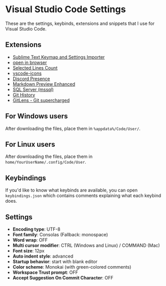 # Visual Studio Code Settings
These are the settings, keybinds, extensions and snippets that I use for Visual Studio Code.

## Extensions
* [Sublime Text Keymap and Settings Importer](https://marketplace.visualstudio.com/items?itemName=ms-vscode.sublime-keybindings)
* [open in browser](https://marketplace.visualstudio.com/items?itemName=techer.open-in-browser)
* [Selected Lines Count](https://marketplace.visualstudio.com/items?itemName=gurumukhi.selected-lines-count)
* [vscode-icons](https://marketplace.visualstudio.com/items?itemName=vscode-icons-team.vscode-icons)
* [Discord Presence](https://marketplace.visualstudio.com/items?itemName=icrawl.discord-vscode)
* [Markdown Preview Enhanced](https://marketplace.visualstudio.com/items?itemName=shd101wyy.markdown-preview-enhanced)
* [SQL Server (mssql)](https://marketplace.visualstudio.com/items?itemName=ms-mssql.mssql)
* [Git History](https://marketplace.visualstudio.com/items?itemName=donjayamanne.githistory)
* [GitLens - Git supercharged](https://marketplace.visualstudio.com/items?itemName=eamodio.gitlens)

## For Windows users
After downloading the files, place them in `%appdata%/Code/User/`.

## For Linux users
After downloading the files, place them in `home/YourUserName/.config/Code/User`.

## Keybindings
If you'd like to know what keybinds are available, you can open `keybindings.json` which contains comments 
explaining what each keybind does.

## Settings
* **Encoding type**: UTF-8
* **Font family**: Consolas (Fallback: monospace)
* **Word wrap**: OFF
* **Multi cursor modifier**: CTRL (Windows and Linux) / COMMAND (Mac)
* **Font size**: 12px
* **Auto indent style**: advanced
* **Startup behavior**: start with blank editor
* **Color scheme**: Monokai (with green-colored comments)
* **Workspace Trust prompt**: OFF
* **Accept Suggestion On Commit Character**: OFF